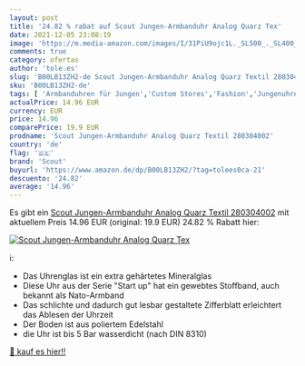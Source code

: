 ```yaml
---
layout: post
title: '24.82 % rabat auf Scout Jungen-Armbanduhr Analog Quarz Tex'
date: 2021-12-05 23:08:19
image: 'https://m.media-amazon.com/images/I/31PiU9ojc1L._SL500_._SL400_.jpg'
comments: true
category: ofertas
author: 'tole.es'
slug: 'B00LB13ZH2-de Scout Jungen-Armbanduhr Analog Quarz Textil 280304002'
sku: 'B00LB13ZH2-de'
tags: [ 'Armbanduhren für Jungen','Custom Stores','Fashion','Jungenuhren','Kinderuhren','Regular Stores','Shops','Specialty Stores','Uhren','scout', ]
actualPrice: 14.96 EUR
currency: EUR
price: 14.96
comparePrice: 19.9 EUR
prodname: 'Scout Jungen-Armbanduhr Analog Quarz Textil 280304002'
country: 'de'
flag: '🇩🇪'
brand: 'Scout'
buyurl: 'https://www.amazon.de/dp/B00LB13ZH2/?tag=tolees0ca-21'
descuento: '24.82'
average: '14.96'
---
```


Es gibt ein [Scout Jungen-Armbanduhr Analog Quarz Textil 280304002](https://www.amazon.de/dp/B00LB13ZH2/?tag=tolees0ca-21) mit aktuellem Preis 14.96 EUR (original: 19.9 EUR) 24.82 % Rabatt hier:

[![Scout Jungen-Armbanduhr Analog Quarz Tex](https://m.media-amazon.com/images/I/31PiU9ojc1L._SL500_._SL400_.jpg)](https://www.amazon.de/dp/B00LB13ZH2/?tag=tolees0ca-21)

ℹ️:

- Das Uhrenglas ist ein extra gehärtetes Mineralglas
- Diese Uhr aus der Serie "Start up" hat ein gewebtes Stoffband, auch bekannt als Nato-Armband
- Das schlichte und dadurch gut lesbar gestaltete Zifferblatt erleichtert das Ablesen der Uhrzeit
- Der Boden ist aus poliertem Edelstahl
- die Uhr ist bis 5 Bar wasserdicht (nach DIN 8310)

[🛒 kauf es hier!!](https://www.amazon.de/dp/B00LB13ZH2/?tag=tolees0ca-21)
